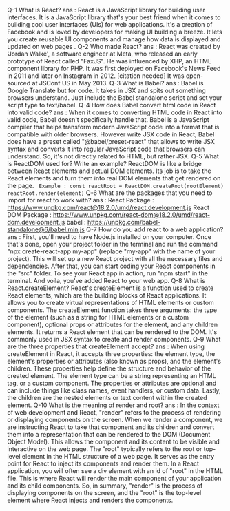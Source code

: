 Q-1 What is React?
ans : React is a JavaScript library for building user interfaces. It is a JavaScript library that's your best friend when it comes to building cool user interfaces (UIs) for web applications. It's a creation of Facebook and is loved by developers for making UI building a breeze. It lets you create reusable UI components and manage how data is displayed and updated on web pages .
Q-2 Who made React?
ans : React was created by 'Jordan Walke', a software engineer at Meta, who released an early prototype of React called "FaxJS". He was influenced by XHP, an HTML component library for PHP. It was first deployed on Facebook's News Feed in 2011 and later on Instagram in 2012. [citation needed] It was open-sourced at JSConf US in May 2013.
Q-3 What is Babel?
ans : Babel is Google Translate but for code. It takes in JSX and spits out something browsers understand. Just include the Babel standalone script and set your script type to text/babel.
Q-4 How does Babel convert html code in React into valid code?
ans : When it comes to converting HTML code in React into valid code, Babel doesn't specifically handle that. Babel is a JavaScript compiler that helps transform modern JavaScript code into a format that is compatible with older browsers. However write JSX code in React, Babel does have a preset called "@babel/preset-react" that allows to write JSX syntax and converts it into regular JavaScript code that browsers can understand. So, it's not directly related to HTML, but rather JSX.
Q-5 What is ReactDOM used for? Write an example?
ReactDOM is like a bridge between React elements and actual DOM elements. Its job is to take the React elements and turn them into real DOM elements that get rendered on the page.
` Example : const reactRoot = ReactDOM.createRoot(rootElement)
reactRoot.render(element)`
Q-6 What are the packages that you need to import for react to work with?
ans : React Package : https://www.unpkg.com/react@18.2.0/umd/react.development.js
React DOM Package : https://www.unpkg.com/react-dom@18.2.0/umd/react-dom.development.js
babel : https://unpkg.com/babel-standalone@6/babel.min.js
Q-7 How do you add react to a web application?
ans : First, you'll need to have Node.js installed on your computer. Once that's done, open your project folder in the terminal and run the command "npx create-react-app my-app" (replace "my-app" with the name of your project). This will set up a new React project with all the necessary files and dependencies. After that, you can start coding your React components in the "src" folder. To see your React app in action, run "npm start" in the terminal. And voila, you've added React to your web app.
Q-8 What is React.createElement?
React's createElement is a function used to create React elements, which are the building blocks of React applications. It allows you to create virtual representations of HTML elements or custom components. The createElement function takes three arguments: the type of the element (such as a string for HTML elements or a custom component), optional props or attributes for the element, and any children elements. It returns a React element that can be rendered to the DOM. It's commonly used in JSX syntax to create and render components.
Q-9 What are the three properties that createElement accept?
ans : When using createElement in React, it accepts three properties: the element type, the element's properties or attributes (also known as props), and the element's children. These properties help define the structure and behavior of the created element. The element type can be a string representing an HTML tag, or a custom component. The properties or attributes are optional and can include things like class names, event handlers, or custom data. Lastly, the children are the nested elements or text content within the created element.
Q-10 What is the meaning of render and root?
ans : In the context of web development and React, "render" refers to the process of rendering or displaying components on the screen. When we render a component, we are instructing React to take that component and its children and convert them into a representation that can be rendered to the DOM (Document Object Model). This allows the component and its content to be visible and interactive on the web page.
The "root" typically refers to the root or top-level element in the HTML structure of a web page. It serves as the entry point for React to inject its components and render them. In a React application, you will often see a div element with an id of "root" in the HTML file. This is where React will render the main component of your application and its child components.
So, in summary, "render" is the process of displaying components on the screen, and the "root" is the top-level element where React injects and renders the components.
